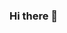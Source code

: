 ### Hi there 👋

<!--
**ha2657/ha2657** is a ✨ _special_ ✨ repository because its `README.md` (this file) appears on your GitHub profile.

Here are some ideas to get you started:

- 🔭 I’m currently working on the different projects at Columbia University. The frauds and issues at Credit Suisse and how it impacts the financial industry is the topic of my project for the Financial Regulations course.
- 🌱 I’m currently learning Python by watching the tutorials and getting to know the language. Familiarizing with the application of the language for the analysis purposes.
- 👯 I’m looking to collaborate on the Final Project for the Text Analysis in Python course.
- 🤔 I’m looking for help with understaning the Python.
- 💬 Ask me about finance, central banking and financial analysis.
- 📫 How to reach me: ha2657@columbia.edu
- 😄 Pronouns: he/him/his
- ⚡ Fun fact: I am passionate about classic literature and philosphy. Currently reading When Nietzsche Wept by Irvin Yalom.
-->
